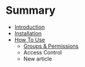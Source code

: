 # Summary

* [Introduction](README.md)
* [Installation](docs/installation.md)
* [How To Use](docs/howto.md)
   * [Groups & Permissions](docs/groups_permissions.md)
   * Access Control
   * New article

